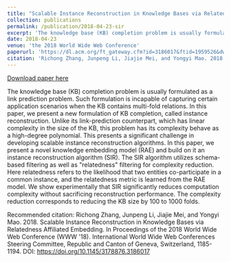 ```yaml
---
title: "Scalable Instance Reconstruction in Knowledge Bases via Relatedness Affiliated Embedding"
collection: publications
permalink: /publication/2018-04-23-sir
excerpt: 'The knowledge base (KB) completion problem is usually formulated as a link prediction problem. Such formulation is incapable of capturing certain application scenarios when the KB contains multi-fold relations. In this paper, we present a new formulation of KB completion, called instance reconstruction. Unlike its link-prediction counterpart, which has linear complexity in the size of the KB, this problem has its complexity behave as a high-degree polynomial. This presents a significant challenge in developing scalable instance reconstruction algorithms. In this paper, we present a novel knowledge embedding model (RAE) and build on it an instance reconstruction algorithm (SIR). The SIR algorithm utilizes schema-based filtering as well as &quot;relatedness&quot; filtering for complexity reduction. Here relatedness refers to the likelihood that two entities co-participate in a common instance, and the relatedness metric is learned from the RAE model. We show experimentally that SIR significantly reduces computation complexity without sacrificing reconstruction performance. The complexity reduction corresponds to reducing the KB size by 100 to 1000 folds.'
date: 2018-04-23
venue: 'the 2018 World Wide Web Conference'
paperurl: 'https://dl.acm.org/ft_gateway.cfm?id=3186017&ftid=1959526&dwn=1&CFID=16043873&CFTOKEN=77b39591a24efde1-F5ED5028-E820-B830-EF16111AD006E082'
citation: 'Richong Zhang, Junpeng Li, Jiajie Mei, and Yongyi Mao. 2018. Scalable Instance Reconstruction in Knowledge Bases via Relatedness Affiliated Embedding. In Proceedings of the 2018 World Wide Web Conference (WWW &apos;18). International World Wide Web Conferences Steering Committee, Republic and Canton of Geneva, Switzerland, 1185-1194. DOI: https://doi.org/10.1145/3178876.3186017'
---
```


<a href='https://dl.acm.org/ft_gateway.cfm?id=3186017&ftid=1959526&dwn=1&CFID=16043873&CFTOKEN=77b39591a24efde1-F5ED5028-E820-B830-EF16111AD006E082'>Download paper here</a>

The knowledge base (KB) completion problem is usually formulated as a link prediction problem. Such formulation is incapable of capturing certain application scenarios when the KB contains multi-fold relations. In this paper, we present a new formulation of KB completion, called instance reconstruction. Unlike its link-prediction counterpart, which has linear complexity in the size of the KB, this problem has its complexity behave as a high-degree polynomial. This presents a significant challenge in developing scalable instance reconstruction algorithms. In this paper, we present a novel knowledge embedding model (RAE) and build on it an instance reconstruction algorithm (SIR). The SIR algorithm utilizes schema-based filtering as well as &quot;relatedness&quot; filtering for complexity reduction. Here relatedness refers to the likelihood that two entities co-participate in a common instance, and the relatedness metric is learned from the RAE model. We show experimentally that SIR significantly reduces computation complexity without sacrificing reconstruction performance. The complexity reduction corresponds to reducing the KB size by 100 to 1000 folds.

Recommended citation: Richong Zhang, Junpeng Li, Jiajie Mei, and Yongyi Mao. 2018. Scalable Instance Reconstruction in Knowledge Bases via Relatedness Affiliated Embedding. In Proceedings of the 2018 World Wide Web Conference (WWW '18). International World Wide Web Conferences Steering Committee, Republic and Canton of Geneva, Switzerland, 1185-1194. DOI: https://doi.org/10.1145/3178876.3186017